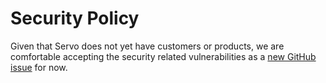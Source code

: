 # Security Policy

Given that Servo does not yet have customers or products, we are comfortable accepting the security related vulnerabilities as a [new GitHub issue](https://github.com/servo/servo/security/advisories/new) for now.

